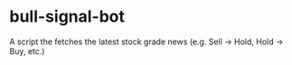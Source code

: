 # bull-signal-bot
A script the fetches the latest stock grade news (e.g. Sell -> Hold, Hold -> Buy, etc.)

